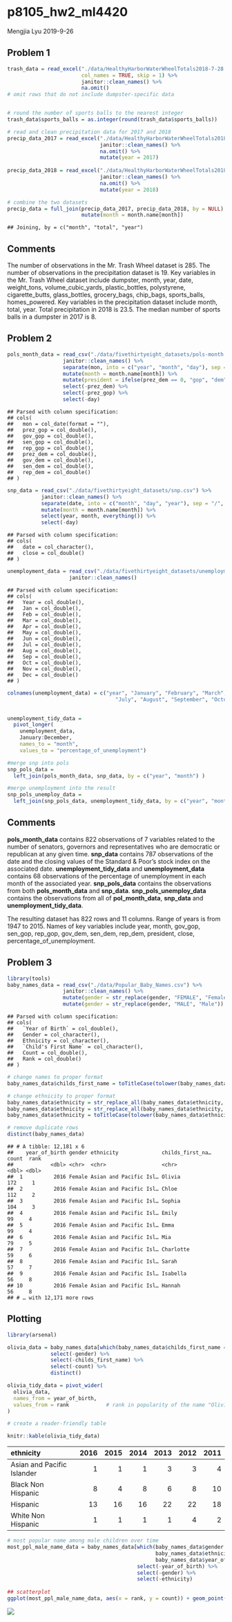 p8105\_hw2\_ml4420
================
Mengjia Lyu
2019-9-26

## Problem 1

``` r
trash_data = read_excel("./data/HealthyHarborWaterWheelTotals2018-7-28.xlsx", sheet = "Mr. Trash Wheel", range = cell_cols("A:N"), 
                        col_names = TRUE, skip = 1) %>%
                        janitor::clean_names() %>%
                        na.omit()
# omit rows that do not include dumpster-specific data


# round the number of sports balls to the nearest integer
trash_data$sports_balls = as.integer(round(trash_data$sports_balls))
```

``` r
# read and clean precipitation data for 2017 and 2018
precip_data_2017 = read_excel("./data/HealthyHarborWaterWheelTotals2018-7-28.xlsx", sheet = "2017 Precipitation", col_names = TRUE, skip = 1) %>%
                              janitor::clean_names() %>%
                              na.omit() %>%
                              mutate(year = 2017)
 
precip_data_2018 = read_excel("./data/HealthyHarborWaterWheelTotals2018-7-28.xlsx", sheet = "2018 Precipitation", col_names = TRUE, skip = 1) %>%
                              janitor::clean_names() %>%
                              na.omit() %>%
                              mutate(year = 2018)

# combine the two datasets
precip_data = full_join(precip_data_2017, precip_data_2018, by = NULL) %>%
                        mutate(month = month.name[month])
```

    ## Joining, by = c("month", "total", "year")

## Comments

The number of observations in the Mr. Trash Wheel dataset is 285. The
number of observations in the precipitation dataset is 19. Key variables
in the Mr. Trash Wheel dataset include dumpster, month, year, date,
weight\_tons, volume\_cubic\_yards, plastic\_bottles, polystyrene,
cigarette\_butts, glass\_bottles, grocery\_bags, chip\_bags,
sports\_balls, homes\_powered. Key variables in the precipitation
dataset include month, total, year. Total precipitation in 2018 is 23.5.
The median number of sports balls in a dumpster in 2017 is
8.

## Problem 2

``` r
pols_month_data = read_csv("./data/fivethirtyeight_datasets/pols-month.csv") %>%
                  janitor::clean_names() %>%
                  separate(mon, into = c("year", "month", "day"), sep = "-", convert = TRUE) %>%    #break up mon into integer variables
                  mutate(month = month.name[month]) %>%                                             #replace month number with month name
                  mutate(president = ifelse(prez_dem == 0, "gop", "dem")) %>%                       #create new variable president
                  select(-prez_dem) %>%                                                             #remove prez_dem, prez_gop, day
                  select(-prez_gop) %>%
                  select(-day)
```

    ## Parsed with column specification:
    ## cols(
    ##   mon = col_date(format = ""),
    ##   prez_gop = col_double(),
    ##   gov_gop = col_double(),
    ##   sen_gop = col_double(),
    ##   rep_gop = col_double(),
    ##   prez_dem = col_double(),
    ##   gov_dem = col_double(),
    ##   sen_dem = col_double(),
    ##   rep_dem = col_double()
    ## )

``` r
snp_data = read_csv("./data/fivethirtyeight_datasets/snp.csv") %>%
           janitor::clean_names() %>%
           separate(date, into = c("month", "day", "year"), sep = "/", convert = TRUE) %>%          #arrange according to year and month
           mutate(month = month.name[month]) %>% 
           select(year, month, everything()) %>%
           select(-day)
```

    ## Parsed with column specification:
    ## cols(
    ##   date = col_character(),
    ##   close = col_double()
    ## )

``` r
unemployment_data = read_csv("./data/fivethirtyeight_datasets/unemployment.csv") %>%
                    janitor::clean_names() 
```

    ## Parsed with column specification:
    ## cols(
    ##   Year = col_double(),
    ##   Jan = col_double(),
    ##   Feb = col_double(),
    ##   Mar = col_double(),
    ##   Apr = col_double(),
    ##   May = col_double(),
    ##   Jun = col_double(),
    ##   Jul = col_double(),
    ##   Aug = col_double(),
    ##   Sep = col_double(),
    ##   Oct = col_double(),
    ##   Nov = col_double(),
    ##   Dec = col_double()
    ## )

``` r
colnames(unemployment_data) = c("year", "January", "February", "March", "April", "May", "June",
                                   "July", "August", "September", "October", "November", "December")

  
unemployment_tidy_data = 
  pivot_longer(
    unemployment_data,
    January:December,
    names_to = "month",
    values_to = "percentage_of_unemployment")

#merge snp into pols
snp_pols_data = 
  left_join(pols_month_data, snp_data, by = c("year", "month") )

#merge unemployment into the result
snp_pols_unemploy_data = 
  left_join(snp_pols_data, unemployment_tidy_data, by = c("year", "month"))
```

## Comments

**pols\_month\_data** contains 822 observations of 7 variables related
to the number of senators, governors and representatives who are
democratic or republican at any given time. **snp\_data** contains 787
observations of the date and the closing values of the Standard & Poor’s
stock index on the associated date. **unemployment\_tidy\_data** and
**unemployment\_data** contains 68 observations of the percentage of
unemployment in each month of the associated year. **snp\_pols\_data**
contains the observations from both **pols\_month\_data** and
**snp\_data**. **snp\_pols\_unemploy\_data** contains the observations
from all of **pol\_month\_data**, **snp\_data** and
**unemployment\_tidy\_data**.

The resulting dataset has 822 rows and 11 columns. Range of years is
from 1947 to 2015. Names of key variables include year, month, gov\_gop,
sen\_gop, rep\_gop, gov\_dem, sen\_dem, rep\_dem, president, close,
percentage\_of\_unemployment.

## Problem 3

``` r
library(tools)
baby_names_data = read_csv("./data/Popular_Baby_Names.csv") %>%
                  janitor::clean_names() %>%
                  mutate(gender = str_replace(gender, "FEMALE", "Female")) %>%
                  mutate(gender = str_replace(gender, "MALE", "Male"))
```

    ## Parsed with column specification:
    ## cols(
    ##   `Year of Birth` = col_double(),
    ##   Gender = col_character(),
    ##   Ethnicity = col_character(),
    ##   `Child's First Name` = col_character(),
    ##   Count = col_double(),
    ##   Rank = col_double()
    ## )

``` r
# change names to proper format
baby_names_data$childs_first_name = toTitleCase(tolower(baby_names_data$childs_first_name))

# change ethnicity to proper format
baby_names_data$ethnicity = str_replace_all(baby_names_data$ethnicity, "PACI$", "PACIFIC ISLANDER")
baby_names_data$ethnicity = str_replace_all(baby_names_data$ethnicity, "HISP$", "HISPANIC")
baby_names_data$ethnicity = toTitleCase(tolower(baby_names_data$ethnicity))

# remove duplicate rows
distinct(baby_names_data)                                                   
```

    ## # A tibble: 12,181 x 6
    ##    year_of_birth gender ethnicity              childs_first_na… count  rank
    ##            <dbl> <chr>  <chr>                  <chr>            <dbl> <dbl>
    ##  1          2016 Female Asian and Pacific Isl… Olivia             172     1
    ##  2          2016 Female Asian and Pacific Isl… Chloe              112     2
    ##  3          2016 Female Asian and Pacific Isl… Sophia             104     3
    ##  4          2016 Female Asian and Pacific Isl… Emily               99     4
    ##  5          2016 Female Asian and Pacific Isl… Emma                99     4
    ##  6          2016 Female Asian and Pacific Isl… Mia                 79     5
    ##  7          2016 Female Asian and Pacific Isl… Charlotte           59     6
    ##  8          2016 Female Asian and Pacific Isl… Sarah               57     7
    ##  9          2016 Female Asian and Pacific Isl… Isabella            56     8
    ## 10          2016 Female Asian and Pacific Isl… Hannah              56     8
    ## # … with 12,171 more rows

## Plotting

``` r
library(arsenal)

olivia_data = baby_names_data[which(baby_names_data$childs_first_name == "Olivia"), ] %>%
              select(-gender) %>%
              select(-childs_first_name) %>%
              select(-count) %>%
              distinct()

olivia_tidy_data = pivot_wider(
  olivia_data,
  names_from = year_of_birth,
  values_from = rank            # rank in popularity of the name "Olivia" over time    
)

# create a reader-friendly table

knitr::kable(olivia_tidy_data)
```

| ethnicity                  | 2016 | 2015 | 2014 | 2013 | 2012 | 2011 |
| :------------------------- | ---: | ---: | ---: | ---: | ---: | ---: |
| Asian and Pacific Islander |    1 |    1 |    1 |    3 |    3 |    4 |
| Black Non Hispanic         |    8 |    4 |    8 |    6 |    8 |   10 |
| Hispanic                   |   13 |   16 |   16 |   22 |   22 |   18 |
| White Non Hispanic         |    1 |    1 |    1 |    1 |    4 |    2 |

``` r
# most popular name among male children over time
most_ppl_male_name_data = baby_names_data[which(baby_names_data$gender == "Male" &
                                                baby_names_data$ethnicity == "White Non Hispanic" &
                                                baby_names_data$year_of_birth == 2016), ] %>%
                                          select(-year_of_birth) %>%
                                          select(-gender) %>%
                                          select(-ethnicity)
                                          
## scatterplot
ggplot(most_ppl_male_name_data, aes(x = rank, y = count)) + geom_point(aes(color = childs_first_name))
```

![](hw2_files/figure-gfm/unnamed-chunk-4-1.png)<!-- -->

